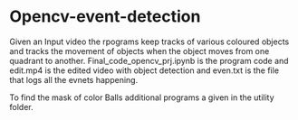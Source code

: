 # Opencv-event-detection
Given an Input video the rpograms keep tracks of various coloured objects and tracks the movement of objects when the object moves from one quadrant to another.
Final_code_opencv_prj.ipynb is the program code and
edit.mp4 is the edited video with object detection and even.txt is the file that logs all the evnets happening.

To find the mask of color Balls additional programs a given in the utility folder.
